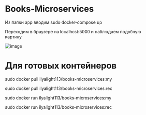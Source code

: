 # Books-Microservices

Из папки app вводим sudo docker-compose up

Переходим в браузере на localhost:5000 и наблюдаем подобную картину

![image](https://github.com/ilyasvet/Books-Microservices/assets/49456780/67a8d79e-e1f7-48a7-afa7-3f3a600f25da)


# Для готовых контейнеров

sudo docker pull ilyalight113/books-microservices:my

sudo docker pull ilyalight113/books-microservices:rec

sudo docker run ilyalight113/books-microservices:my

sudo docker run ilyalight113/books-microservices:rec
